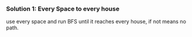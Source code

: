 <h3>Solution 1: Every Space to every house</h3>
use every space and run BFS until it reaches every house, if not means no path.
